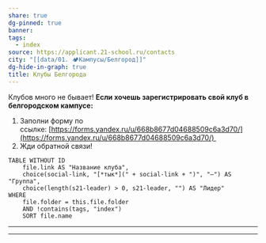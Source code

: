 ```yaml
---
share: true
dg-pinned: true
banner: 
tags:
  - index
source: https://applicant.21-school.ru/contacts
city: "[[data/01. 🏕️Кампусы/Белгород]]"
dg-hide-in-graph: true
title: Клубы Белгорода
---
```


Клубов много не бывает! **Если хочешь зарегистрировать свой клуб в белгородском кампусе:** 
1. Заполни форму по ссылке: [https://forms.yandex.ru/u/668b8677d04688509c6a3d70/](https://forms.yandex.ru/u/668b8677d04688509c6a3d70/) 
2. Жди обратной связи!

```dataview
TABLE WITHOUT ID
	file.link AS "Название клуба",
    choice(social-link, "[*тык*](" + social-link + ")", "—") AS "Группа",
    choice(length(s21-leader) > 0, s21-leader, "") AS "Лидер"
WHERE 
	file.folder = this.file.folder 
	AND !contains(tags, "index")
	SORT file.name
```

___
___